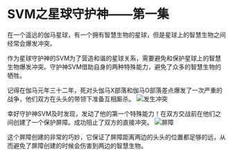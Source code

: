 # SVM之星球守护神——第一集
在一个遥远的伽马星球，有一个拥有智慧生物的星球，但是星球上的智慧生物之间经常会爆发冲突。

作为星球守护神的SVM为了营造和谐的星球关系，需要避免和保护星球上的智慧生物爆发冲突。守护神SVM借助自身的两种特殊能力，避免了众多的智慧生物的牺牲。

记得在伽马元年三十二年，死对头伽马X部落和伽马O部落差点爆发了一次严重的战争，他们双方在头头的带领下准备互相厮杀。
![发生冲突](http://p1yxapae6.bkt.clouddn.com/svm/%E5%86%B2%E7%AA%81%E5%8F%91%E7%94%9F.png)

幸好守护神SVM及时发现，发动了他的第一个特殊能力！在双方交战前在他们之间创建了一个保护屏障。成功阻止了双方的直接冲突。
![屏障](http://p1yxapae6.bkt.clouddn.com/svm/%E4%BA%8C%E7%BB%B4%E5%B1%8F%E9%9A%9C.png)

这个屏障创建的非常的巧妙，它保证了屏障距离两边的头头的位置都足够的远，从而避免了屏障创建的时候会伤害到两边的智慧生物。
